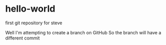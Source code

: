# hello-world
first git repository for steve

Well I'm attempting to create a branch on GitHub
So the branch will have a different commit
